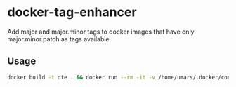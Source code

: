 # docker-tag-enhancer

Add major and major.minor tags to docker images that have only major.minor.patch as tags available.

## Usage

```bash
docker build -t dte . && docker run --rm -it -v /home/umars/.docker/config.json:/root/.docker/config.json dte -s gitlab/gitlab-ce -d oidatiftla/gitlab-ce -f '^((?!-rc|^8\.|^9\.|^10\.|^11\.|^12\.).)*$'; date
```
